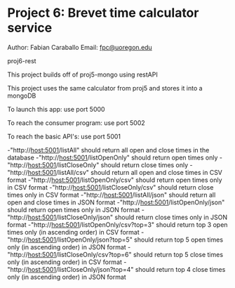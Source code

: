 # Project 6: Brevet time calculator service

Author: Fabian Caraballo
Email: fpc@uoregon.edu

proj6-rest

This project builds off of proj5-mongo using restAPI

This project uses the same calculator from proj5 and stores it into a mongoDB 

To launch this app: 
use port 5000

To reach the consumer program:
use port 5002

To reach the basic API's:
use port 5001

-"http://<host:5001>/listAll" should return all open and close times in the database
-"http://<host:5001>/listOpenOnly" should return open times only
-"http://<host:5001>/listCloseOnly" should return close times only
-"http://<host:5001>/listAll/csv" should return all open and close times in CSV format
-"http://<host:5001>/listOpenOnly/csv" should return open times only in CSV format
-"http://<host:5001>/listCloseOnly/csv" should return close times only in CSV format
-"http://<host:5001>/listAll/json" should return all open and close times in JSON format
-"http://<host:5001>/listOpenOnly/json" should return open times only in JSON format
-"http://<host:5001>/listCloseOnly/json" should return close times only in JSON format
-"http://<host:5001>/listOpenOnly/csv?top=3" should return top 3 open times only (in ascending order) in CSV format
-"http://<host:5001>/listOpenOnly/json?top=5" should return top 5 open times only (in ascending order) in JSON format
-"http://<host:5001>/listCloseOnly/csv?top=6" should return top 5 close times only (in ascending order) in CSV format
-"http://<host:5001>/listCloseOnly/json?top=4" should return top 4 close times only (in ascending order) in JSON format
